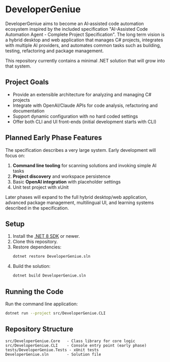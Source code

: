# DeveloperGeniue

DeveloperGeniue aims to become an AI‑assisted code automation ecosystem inspired by the included specification "AI-Assisted Code Automation Agent - Complete Project Specification".  The long term vision is a hybrid desktop and web application that manages C# projects, integrates with multiple AI providers, and automates common tasks such as building, testing, refactoring and package management.

This repository currently contains a minimal .NET solution that will grow into that system.

## Project Goals

* Provide an extensible architecture for analyzing and managing C# projects
* Integrate with OpenAI/Claude APIs for code analysis, refactoring and documentation
* Support dynamic configuration with no hard coded settings
* Offer both CLI and UI front-ends (initial development starts with CLI)

## Planned Early Phase Features

The specification describes a very large system.  Early development will focus on:

1. **Command line tooling** for scanning solutions and invoking simple AI tasks
2. **Project discovery** and workspace persistence
3. Basic **OpenAI integration** with placeholder settings
4. Unit test project with xUnit

Later phases will expand to the full hybrid desktop/web application, advanced package management, multilingual UI, and learning systems described in the specification.

## Setup

1. Install the [.NET 8 SDK](https://dotnet.microsoft.com/download) or newer.
2. Clone this repository.
3. Restore dependencies:
   ```bash
   dotnet restore DeveloperGeniue.sln
   ```
4. Build the solution:
   ```bash
   dotnet build DeveloperGeniue.sln
   ```

## Running the Code

Run the command line application:

```bash
dotnet run --project src/DeveloperGeniue.CLI
```

## Repository Structure

```
src/DeveloperGeniue.Core   - Class library for core logic
src/DeveloperGeniue.CLI    - Console entry point (early phase)
tests/DeveloperGeniue.Tests - xUnit tests
DeveloperGeniue.sln        - Solution file
```

